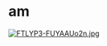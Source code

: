 # am

[![FTLYP3-FUYAAUo2n.jpg](https://i.postimg.cc/GtwRfnv9/FTLYP3-FUYAAUo2n.jpg)](https://postimg.cc/njkNs5Rt)
